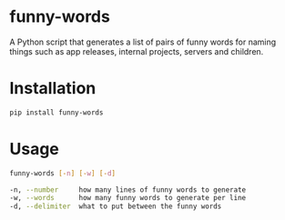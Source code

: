 # funny-words
A Python script that generates a list of pairs of funny words for naming things such as app releases, internal projects, servers and children.

# Installation

```sh
pip install funny-words
```

# Usage
```sh
funny-words [-n] [-w] [-d]

-n, --number     how many lines of funny words to generate
-w, --words      how many funny words to generate per line
-d, --delimiter  what to put between the funny words
```